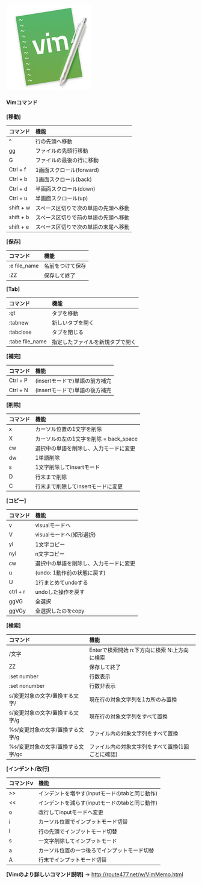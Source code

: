 ![Alt Text](https://github.com/yhidetoshi/Pictures/raw/master/Linux_Memo/vim-image.jpeg)


#### Vimコマンド

**[移動]**

|コマンド    |機能         |
|:-----------|:------------|
|^|行の先頭へ移動|
|gg|ファイルの先頭行移動|
|G|ファイルの最後の行に移動|
|Ctrl + f|1画面スクロール(forward)|
|Ctrl + b|1画面スクロール(back)|
|Ctrl + d|半画面スクロール(down)|
|Ctrl + u|半画面スクロール(up)|
|shift + w|スペース区切りで次の単語の先頭へ移動|
|shift + b|スペース区切りで前の単語の先頭へ移動|
|shift + e|スペース区切りで次の単語の末尾へ移動|

**[保存]**

|コマンド    |機能         |
|:-----------|:------------|
|:e file_name|名前をつけて保存|
|:ZZ |保存して終了|

**[Tab]**

|コマンド    |機能         |
|:-----------|:------------|
|:gt|タブを移動|
|:tabnew |新しいタブを開く|
|:tabclose |タブを閉じる|
|:tabe file_name|指定したファイルを新規タブで開く|

**[補完]**

|コマンド    |機能         |
|:-----------|:------------|
|Ctrl + P|(insertモードで)単語の前方補完|
|Ctrl + N|(insertモードで)単語の後方補完|


**[削除]**

|コマンド    |機能         |
|:-----------|:------------|
|x|カーソル位置の1文字を削除|
|X|カーソルの左の1文字を削除 = back_space|
|cw|選択中の単語を削除し、入力モードに変更|
|dw|1単語削除|
|s|1文字削除してinsertモード|
|D|行末まで削除|
|C|行末まで削除してinsertモードに変更|

**[コピー]**

|コマンド    |機能         |
|:-----------|:------------|
|v|visualモードへ|
|V|visualモードへ(矩形選択)|
|yl|1文字コピー|
|nyl|n文字コピー|
|cw|選択中の単語を削除し、入力モードに変更|
|u|(undo: 1動作前の状態に戻す)|
|U|1行まとめてundoする|
|ctrl + r|undoした操作を戻す|
|ggVG|全選択|
|ggVGy|全選択したのをcopy|


**[検索]**

|コマンド    |機能         |
|:-----------|:------------|
|/文字|Enterで検索開始 n:下方向に検索 N:上方向に検索|
|ZZ|保存して終了|
|:set number|行数表示|
|:set nonumber|行数非表示|
|s/変更対象の文字/置換する文字/|現在行の対象文字列を1カ所のみ置換|
|s/変更対象の文字/置換する文字/g|現在行の対象文字列をすべて置換|
|%s/変更対象の文字/置換する文字/g|ファイル内の対象文字列をすべて置換|
|%s/変更対象の文字/置換する文字/gc|ファイル内の対象文字列をすべて置換(1回ごとに確認)|

**[インデント/改行]**

|コマンドv    |機能         |
|:-----------|:------------|
|>>|インデントを増やす(inputモードのtabと同じ動作)|
|<<|インデントを減らす(inputモードのtabと同じ動作)|
|o|改行してinputモードへ変更|
|i|カーソル位置でインプットモード切替|
|I|行の先頭でインプットモード切替|
|s|一文字削除してインプットモード|
|a|カーソル位置の一つ後ろでインプットモード切替|
|A| 行末でインプットモード切替|

**[Vimのより詳しいコマンド説明]** -> http://route477.net/w/VimMemo.html
